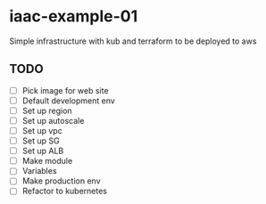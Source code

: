 # iaac-example-01
Simple infrastructure with kub and terraform to be deployed to aws

## TODO

- [ ] Pick image for web site  
- [ ] Default development env  
- [ ] Set up region  
- [ ] Set up autoscale
- [ ] Set up vpc
- [ ] Set up SG
- [ ] Set up ALB
- [ ] Make module
- [ ] Variables
- [ ] Make production env
- [ ] Refactor to kubernetes